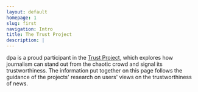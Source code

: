 ```yaml
---
layout: default
homepage: 1
slug: first
navigation: Intro
title: The Trust Project
description: |
---
```


dpa is a proud participant in the [Trust Project](https://www.scu.edu/ethics/focus-areas/journalism-ethics/programs/the-trust-project/), which explores how journalism can stand out from the chaotic crowd and signal its trustworthiness. The information put together on this page follows the guidance of the projects' research on users' views on the trustworthiness of news. 
